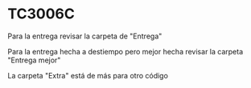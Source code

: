 # TC3006C

Para la entrega revisar la carpeta de "Entrega"

Para la entrega hecha a destiempo pero mejor hecha revisar la carpeta "Entrega mejor"

La carpeta "Extra" está de más para otro código
